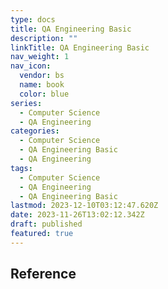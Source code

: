 ```yaml
---
type: docs
title: QA Engineering Basic
description: ""
linkTitle: QA Engineering Basic
nav_weight: 1
nav_icon:
  vendor: bs
  name: book
  color: blue
series:
  - Computer Science
  - QA Engineering
categories:
  - Computer Science
  - QA Engineering Basic
  - QA Engineering
tags:
  - Computer Science
  - QA Engineering
  - QA Engineering Basic
lastmod: 2023-12-10T03:12:47.620Z
date: 2023-11-26T13:02:12.342Z
draft: published
featured: true
---
```


## Reference
